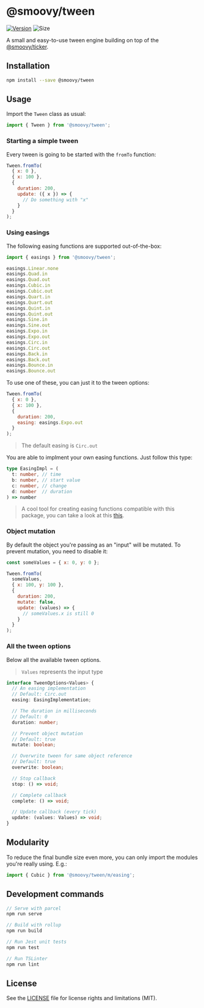# @smoovy/tween
[![Version](https://flat.badgen.net/npm/v/@smoovy/tween)](https://www.npmjs.com/package/@smoovy/tween) ![Size](https://flat.badgen.net/bundlephobia/minzip/@smoovy/tween)

A small and easy-to-use tween engine building on top of the [@smoovy/ticker](../ticker/README.md).

## Installation
```sh
npm install --save @smoovy/tween
```

## Usage
Import the `Tween` class as usual:
```js
import { Tween } from '@smoovy/tween';
```

### Starting a simple tween
Every tween is going to be started with the `fromTo` function:

```js
Tween.fromTo(
  { x: 0 },
  { x: 100 },
  {
    duration: 200,
    update: ({ x }) => {
      // Do something with "x"
    }
  }
);
```

### Using easings
The following easing functions are supported out-of-the-box:

```js
import { easings } from '@smoovy/tween';

easings.Linear.none
easings.Quad.in
easings.Quad.out
easings.Cubic.in
easings.Cubic.out
easings.Quart.in
easings.Quart.out
easings.Quint.in
easings.Quint.out
easings.Sine.in
easings.Sine.out
easings.Expo.in
easings.Expo.out
easings.Circ.in
easings.Circ.out
easings.Back.in
easings.Back.out
easings.Bounce.in
easings.Bounce.out
```

To use one of these, you can just it to the tween options:

```js
Tween.fromTo(
  { x: 0 },
  { x: 100 },
  {
    duration: 200,
    easing: easings.Expo.out
  }
);
```
> The default easing is `Circ.out`

You are able to implment your own easing functions. Just follow this type:
```ts
type EasingImpl = (
  t: number, // time
  b: number, // start value
  c: number, // change
  d: number  // duration
) => number
```

> A cool tool for creating easing functions compatible with this package, you can take a look at this [this](http://www.timotheegroleau.com/Flash/experiments/easing_function_generator.htm).

### Object mutation
By default the object you're passing as an "input" will be mutated. To prevent mutation, you need to disable it:

```js
const someValues = { x: 0, y: 0 };

Tween.fromTo(
  someValues,
  { x: 100, y: 100 },
  {
    duration: 200,
    mutate: false,
    update: (values) => {
      // someValues.x is still 0
    }
  }
);
```

### All the tween options
Below all the available tween options.
> `Values` represents the input type
```ts
interface TweenOptions<Values> {
  // An easing implementation
  // Default: Circ.out
  easing: EasingImplementation;

  // The duration in milliseconds
  // Default: 0
  duration: number;

  // Prevent object mutation
  // Default: true
  mutate: boolean;

  // Overwrite tween for same object reference
  // Default: true
  overwrite: boolean;

  // Stop callback
  stop: () => void;

  // Complete callback
  complete: () => void;

  // Update callback (every tick)
  update: (values: Values) => void;
}
```

## Modularity
To reduce the final bundle size even more, you can only import the modules you're really using. E.g.:

```js
import { Cubic } from '@smoovy/tween/m/easing';
```

## Development commands
```js
// Serve with parcel
npm run serve

// Build with rollup
npm run build

// Run Jest unit tests
npm run test

// Run TSLinter
npm run lint
```

## License
See the [LICENSE](../../LICENSE) file for license rights and limitations (MIT).